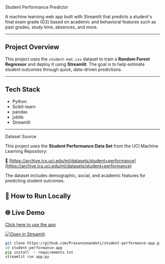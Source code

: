 Student Performance Predictor

A machine learning web app built with Streamlit that predicts a student's final exam grade (G3) based on academic and behavioral features such as past grades, study time, absences, and more.

---

## Project Overview

This project uses the `student-mat.csv` dataset to train a **Random Forest Regressor** and deploy it using **Streamlit**. The goal is to help estimate student outcomes through quick, data-driven predictions.

---

##  Tech Stack

- Python 
- Scikit-learn 
- pandas 
- joblib 
- Streamlit 

---
Dataset Source

This project uses the **Student Performance Data Set** from the UCI Machine Learning Repository:

🔗 [https://archive.ics.uci.edu/ml/datasets/student+performance](https://archive.ics.uci.edu/ml/datasets/student+performance)

The dataset includes demographic, social, and academic features for predicting student outcomes.

## 🚀 How to Run Locally

## 🌐 Live Demo

[Click here to use the app](https://student-performance-app-hhqq3v4hspei4ygflarh8t.streamlit.app)

[![Open in Streamlit](https://static.streamlit.io/badges/streamlit_badge_black_white.svg)](https://student-performance-app-hhqq3v4hspei4ygflarh8t.streamlit.app)

  
```bash
git clone https://github.com/Prasannanandeti/student-performance-app.git
cd student-performance-app
pip install -r requirements.txt
streamlit run app.py


